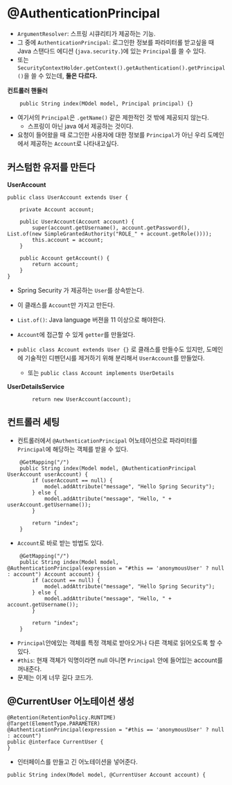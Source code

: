 # @AuthenticationPrincipal

- `ArgumentResolver`: 스프링 시큐리티가 제공하는 기능. 
- 그 중에 `AuthenticationPrincipal`: 로그인한 정보를 파라미터롤 받고싶을 때 Java 스탠다드 에디션 (`java.security.`)에 있는 `Principal`를 쓸 수 있다.
- 또는 `SecurityContextHolder.getContext().getAuthentication().getPrincipal()`을 쓸 수 있는데, **둘은 다르다.**

**컨트롤러 핸들러**
```
    public String index(MOdel model, Principal principal) {}
```
- 여기서의 `Principal`은 `.getName()` 같은 제한적인 것 밖에 제공되지 않는다.
  - 스프링이 아닌 java 에서 제공하는 것이다.
- 요청이 들어왔을 때 로그인한 사용자에 대한 정보를 `Principal`가 아닌 우리 도메인에서 제공하는 `Account`로 나타내고싶다.

## 커스텀한 유저를 만든다

**UserAccount**
```
public class UserAccount extends User {

    private Account account;

    public UserAccount(Account account) {
        super(account.getUsername(), account.getPassword(), List.of(new SimpleGrantedAuthority("ROLE_" + account.getRole())));
        this.account = account;
    }

    public Account getAccount() {
        return account;
    }
}

```
- Spring Security 가 제공하는 `User`를 상속받는다.
- 이 클래스를 `Account`만 가지고 만든다.
- `List.of()`: Java language 버젼을 11 이상으로 해야한다.
- `Account`에 접근할 수 있게 `getter`를 만들었다.

- `public class Account extends User {}` 로 클래스를 만들수도 있지만, 도메인에 기술적인 디펜던시를 제거하기 위해 분리해서 `UserAccount`를 만들었다.
  - 또는 `public class Account implements UserDetails`

**UserDetailsService**
```
        return new UserAccount(account);
```

## 컨트롤러 세팅

- 컨트롤러에서 `@AuthenticationPrincipal` 어노테이션으로 파라미터를 `Principal`에 해당하는 객체를 받을 수 있다.

```
    @GetMapping("/")
    public String index(Model model, @AuthenticationPrincipal UserAccount userAccount) {
        if (userAccount == null) {
            model.addAttribute("message", "Hello Spring Security");
        } else {
            model.addAttribute("message", "Hello, " + userAccount.getUsername());
        }

        return "index";
    }
```

- `Account`로 바로 받는 방법도 있다.

```
    @GetMapping("/")
    public String index(Model model, @AuthenticationPrincipal(expression = "#this == 'anonymousUser' ? null : account") Account account) {
        if (account == null) {
            model.addAttribute("message", "Hello Spring Security");
        } else {
            model.addAttribute("message", "Hello, " + account.getUsername());
        }

        return "index";
    }
```
- `Principal`안에있는 객체를 특정 객체로 받아오거나 다른 객체로 읽어오도록 할 수 있다.
- `#this`: 현재 객체가 익명이라면 null 아니면 `Principal` 안에 들어있는 account를 꺼내준다.
- 문제는 이게 너무 길다 코드가.

## @CurrentUser 어노테이션 생성

```
@Retention(RetentionPolicy.RUNTIME)
@Target(ElementType.PARAMETER)
@AuthenticationPrincipal(expression = "#this == 'anonymousUser' ? null : account")
public @interface CurrentUser {
}
```
- 인터페이스를 만들고 긴 어노테이션을 넣어준다.

```
public String index(Model model, @CurrentUser Account account) {
```